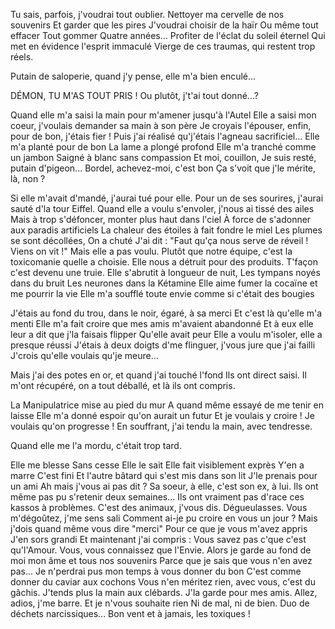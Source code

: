 Tu sais, parfois, j'voudrai tout oublier.
Nettoyer ma cervelle de nos souvenirs
Et garder que les pires
J'voudrai choisir de la haïr
Ou même tout effacer
Tout gommer
Quatre années...
Profiter de l'éclat du soleil éternel
Qui met en évidence l'esprit immaculé
Vierge de ces traumas, qui restent trop réels.

Putain de saloperie, quand j'y pense, elle m'a bien enculé...

DÉMON, TU M'AS TOUT PRIS ! Ou plutôt, j't'ai tout donné...?

Quand elle m'a saisi la main pour m'amener jusqu'à l'Autel
Elle a saisi mon coeur, j'voulais demander sa main à son père
Je croyais l'épouser, enfin, pour de bon, j'étais fier !
Puis j'ai réalisé qu'j'étais l'agneau sacrificiel...
Elle m'a planté pour de bon
La lame a plongé profond
Elle m'a tranché comme un jambon
Saigné à blanc sans compassion
Et moi, couillon,
Je suis resté, putain d'pigeon...
Bordel, achevez-moi, c'est bon
Ça s'voit que j'le mérite, là, non ?

Si elle m'avait d'mandé, j'aurai tué pour elle.
Pour un de ses sourires, j'aurai sauté d'la tour Eiffel.
Quand elle a voulu s'envoler, j'nous ai tissé des ailes
Mais à trop s'défoncer, monter plus haut dans l'ciel
À force de s'adonner aux paradis artificiels
La chaleur des étoiles à fait fondre le miel
Les plumes se sont décollées,
On a chuté
J'ai dit : "Faut qu'ça nous serve de réveil !
Viens on vit !"
Mais elle a pas voulu.
Plutôt que notre équipe, c'est la toxicomanie quelle a choisie.
Elle nous a détruit pour des produits.
T'façon c'est devenu une truie.
Elle s'abrutit à longueur de nuit,
Les tympans noyés dans du bruit
Les neurones dans la Kétamine
Elle aime fumer la cocaïne et me pourrir la vie
Elle m'a soufflé toute envie comme si c'était des bougies

J'étais au fond du trou, dans le noir, égaré, à sa merci
Et c'est là qu'elle m'a menti
Elle m'a fait croire que mes amis m'avaient abandonné
Et à eux elle leur a dit que j'la faisais flipper
Qu'elle avait peur
Elle a voulu m'isoler, elle a presque réussi
J'étais à deux doigts d'me flinguer, j'vous jure que j'ai failli
J'crois qu'elle voulais qu'je meure...

Mais j'ai des potes en or, et quand j'ai touché l'fond
Ils ont direct saisi.
Il m'ont récupéré, on a tout déballé, et là ils ont compris.

La Manipulatrice mise au pied du mur
A quand même essayé de me tenir en laisse
Elle m'a donné espoir qu'on aurait un futur
Et je voulais y croire ! Je voulais qu'on progresse !
En souffrant, j'ai tendu la main, avec tendresse.

Quand elle me l'a mordu, c'était trop tard.

Elle me blesse
Sans cesse
Elle le sait
Elle fait visiblement exprès
Y'en a marre
C'est fini
Et l'autre bâtard qui s'est mis dans son lit
J'le prenais pour un ami
Ah mais j'vous ai pas dit ?
Sa soeur, à elle, c'est son ex, à lui.
Ils ont même pas pu s'retenir deux semaines...
Ils ont vraiment pas d'race ces kassos à problèmes.
C'est des animaux, j'vous dis. Dégueulasses. 
Vous m'dégoûtez, j'me sens sali
Comment ai-je pu croire en vous un jour ?
Mais j'dois quand même vous dire "merci"
Pour ce que je vous m'avez appris
J'en sors grandi
Et maintenant j'ai compris :
Vous savez pas c'que c'est qu'l'Amour.
Vous, vous connaissez que l'Envie.
Alors je garde au fond de moi mon âme et tous nos souvenirs
Parce que je sais que vous n'en avez pas...
Je n'perdrai pus mon temps à vous donner du bon
C'est comme donner du caviar aux cochons
Vous n'en méritez rien, avec vous, c'est du gâchis.
J'tends plus la main aux clébards.
J'la garde pour mes amis.
Allez, adios, j'me barre.
Et je n'vous souhaite rien
Ni de mal, ni de bien.
Duo de déchets narcissiques...
Bon vent et à jamais, les toxiques !